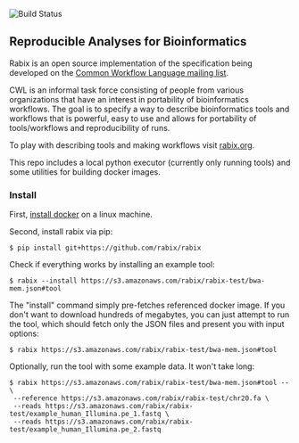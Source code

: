 ![Build Status](https://travis-ci.org/rabix/rabix.svg?branch=devel)

## Reproducible Analyses for Bioinformatics 

Rabix is an open source implementation of the specification being developed on the
 [Common Workflow Language mailing list](https://groups.google.com/forum/#!forum/common-workflow-language).

CWL is an informal task force consisting of people from various organizations that have an interest in portability
 of bioinformatics workflows.
The goal is to specify a way to describe bioinformatics tools and workflows that is powerful,
 easy to use and allows for portability of tools/workflows and reproducibility of runs.

To play with describing tools and making workflows visit [rabix.org](http://rabix.org).

This repo includes a local python executor (currently only running tools) and some utilities for building docker images.


### Install

First, [install docker](https://docs.docker.com/installation/#installation) on
a linux machine.
 
Second, install rabix via pip:

```
$ pip install git+https://github.com/rabix/rabix
```

Check if everything works by installing an example tool:

```
$ rabix --install https://s3.amazonaws.com/rabix/rabix-test/bwa-mem.json#tool
```

The "install" command simply pre-fetches referenced docker image.
If you don't want to download hundreds of megabytes, you can just attempt to
run the tool, which should fetch only the JSON files and present you with
input options:
 
```
$ rabix https://s3.amazonaws.com/rabix/rabix-test/bwa-mem.json#tool 
```

Optionally, run the tool with some example data. It won't take long:

```
$ rabix https://s3.amazonaws.com/rabix/rabix-test/bwa-mem.json#tool -- \
 --reference https://s3.amazonaws.com/rabix/rabix-test/chr20.fa \
 --reads https://s3.amazonaws.com/rabix/rabix-test/example_human_Illumina.pe_1.fastq \
 --reads https://s3.amazonaws.com/rabix/rabix-test/example_human_Illumina.pe_2.fastq
```
